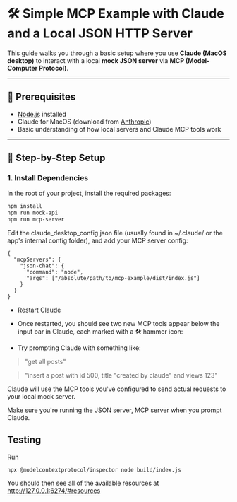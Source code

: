 # 🛠️ Simple MCP Example with Claude and a Local JSON HTTP Server

This guide walks you through a basic setup where you use **Claude (MacOS desktop)** to interact with a local **mock JSON server** via **MCP (Model-Computer Protocol)**.

---

## 🧰 Prerequisites

- [Node.js](https://nodejs.org/en) installed
- Claude for MacOS (download from [Anthropic](https://www.anthropic.com/index/claude))
- Basic understanding of how local servers and Claude MCP tools work

---

## 🚀 Step-by-Step Setup

### 1. Install Dependencies
In the root of your project, install the required packages:

```bash
npm install
npm run mock-api
npm run mcp-server
````
Edit the claude_desktop_config.json file (usually found in ~/.claude/ or the app's internal config folder), and add your MCP server config:
```
{
  "mcpServers": {
    "json-chat": {
      "command": "node",
      "args": ["/absolute/path/to/mcp-example/dist/index.js"]
    }
  }
}
```

* Restart Claude
* Once restarted, you should see two new MCP tools appear below the input bar in Claude, each marked with a 🛠️ hammer icon:

* Try prompting Claude with something like:
> "get all posts"

> "insert a post with id 500, title "created by claude" and views 123"

Claude will use the MCP tools you've configured to send actual requests to your local mock server.

Make sure you're running the JSON server, MCP server when you prompt Claude.

## Testing
Run 
```
npx @modelcontextprotocol/inspector node build/index.js
```

You should then see all of the available resources at http://127.0.0.1:6274/#resources
